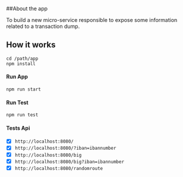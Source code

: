 ##About the app

To build a new micro-service responsible to expose some information related to a transaction dump.

## How it works
```bach 
cd /path/app
npm install
```
#### Run App

```bach 
npm run start
```
#### Run Test

```bach 
npm run test
```

#### Tests Api
- [x] `http://localhost:8080/`
- [x] `http://localhost:8080/?iban=ibannumber`
- [x] `http://localhost:8080/big`
- [x] `http://localhost:8080/big?iban=ibannumber`
- [x] `http://localhost:8080/randomroute`
